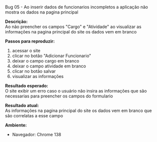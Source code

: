 Bug 05  - Ao inserir dados de funcionarios incompletos a aplicação não mostra os dados na pagina principal 

**Descrição:**  
Ao não preencher os campos "Cargo" e "Atividade" ao visualizar as informações na pagina principal do site os dados vem em branco

**Passos para reproduzir:**  
1. acessar o site
2. clicar no botão "Adicionar Funcionario"
3. deixar o campo cargo em branco
4. deixar o campo atividade em branco
5. clicar no botão salvar
6. visualizar as informações

**Resultado esperado:**  
O site exibir um erro caso o usuário não insira as informações que são necessarias para preencher os campos do formulario

**Resultado atual:**  
As informações na pagina principal do site os dados vem em branco que são correlatas a esse campo


**Ambiente:**  
- Navegador:  Chrome 138
